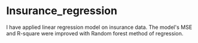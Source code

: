 # Insurance_regression
I have applied linear regression model on insurance data. The model's MSE and R-square were improved with Random forest method of regression.
